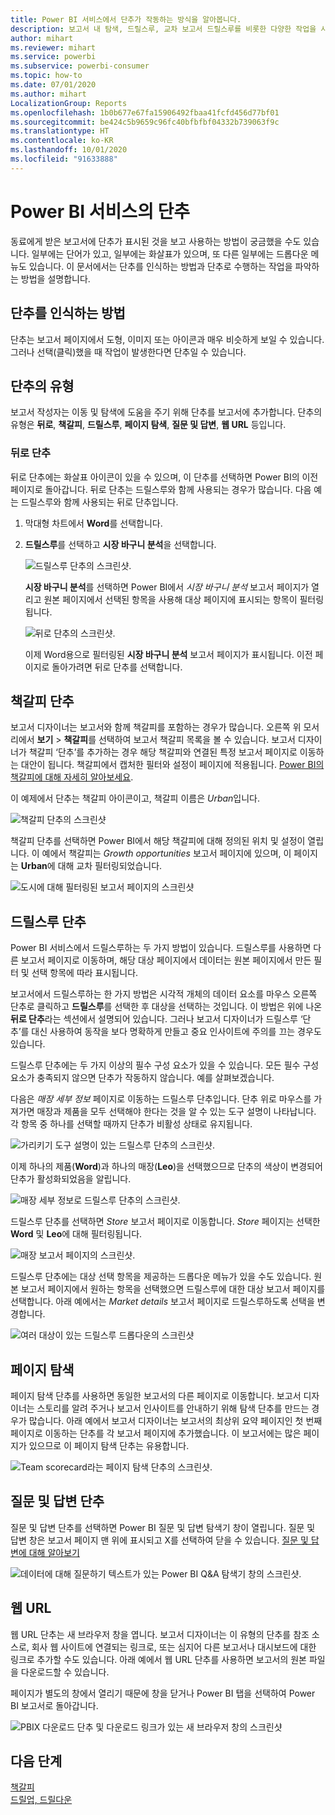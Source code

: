```yaml
---
title: Power BI 서비스에서 단추가 작동하는 방식을 알아봅니다.
description: 보고서 내 탐색, 드릴스루, 교차 보고서 드릴스루를 비롯한 다양한 작업을 시작하는 단추를 사용할 수 있습니다.
author: mihart
ms.reviewer: mihart
ms.service: powerbi
ms.subservice: powerbi-consumer
ms.topic: how-to
ms.date: 07/01/2020
ms.author: mihart
LocalizationGroup: Reports
ms.openlocfilehash: 1b0b677e67fa15906492fbaa41fcfd456d77bf01
ms.sourcegitcommit: be424c5b9659c96fc40bfbfbf04332b739063f9c
ms.translationtype: HT
ms.contentlocale: ko-KR
ms.lasthandoff: 10/01/2020
ms.locfileid: "91633888"
---
```

# <a name="buttons-in-the-power-bi-service"></a>Power BI 서비스의 단추
동료에게 받은 보고서에 단추가 표시된 것을 보고 사용하는 방법이 궁금했을 수도 있습니다. 일부에는 단어가 있고, 일부에는 화살표가 있으며, 또 다른 일부에는 드롭다운 메뉴도 있습니다. 이 문서에서는 단추를 인식하는 방법과 단추로 수행하는 작업을 파악하는 방법을 설명합니다.

## <a name="how-to-recognize-a-button"></a>단추를 인식하는 방법
단추는 보고서 페이지에서 도형, 이미지 또는 아이콘과 매우 비슷하게 보일 수 있습니다. 그러나 선택(클릭)했을 때 작업이 발생한다면 단추일 수 있습니다.

## <a name="types-of-buttons"></a>단추의 유형
보고서 작성자는 이동 및 탐색에 도움을 주기 위해 단추를 보고서에 추가합니다. 단추의 유형은 **뒤로**, **책갈피**, **드릴스루**, **페이지 탐색**, **질문 및 답변**, **웹 URL** 등입니다. 

### <a name="back-buttons"></a>뒤로 단추 
뒤로 단추에는 화살표 아이콘이 있을 수 있으며, 이 단추를 선택하면 Power BI의 이전 페이지로 돌아갑니다.  뒤로 단추는 드릴스루와 함께 사용되는 경우가 많습니다. 다음 예는 드릴스루와 함께 사용되는 뒤로 단추입니다.

1. 막대형 차트에서 **Word**를 선택합니다.
1. **드릴스루**를 선택하고 **시장 바구니 분석**을 선택합니다.

    ![드릴스루 단추의 스크린샷.](media/end-user-buttons/power-bi-drillthrough.png)

    **시장 바구니 분석**를 선택하면 Power BI에서 *시장 바구니 분석* 보고서 페이지가 열리고 원본 페이지에서 선택된 항목을 사용해 대상 페이지에 표시되는 항목이 필터링됩니다.

    ![뒤로 단추의 스크린샷.](media/end-user-buttons/power-bi-go-back.png)

    이제 Word용으로 필터링된 **시장 바구니 분석** 보고서 페이지가 표시됩니다. 이전 페이지로 돌아가려면 뒤로 단추를 선택합니다. 

## <a name="bookmark-buttons"></a>책갈피 단추
보고서 디자이너는 보고서와 함께 책갈피를 포함하는 경우가 많습니다. 오른쪽 위 모서리에서 **보기** > **책갈피**를 선택하여 보고서 책갈피 목록을 볼 수 있습니다. 보고서 디자이너가 책갈피 ‘단추’를 추가하는 경우 해당 책갈피와 연결된 특정 보고서 페이지로 이동하는 대안이 됩니다. 책갈피에서 캡처한 필터와 설정이 페이지에 적용됩니다. [Power BI의 책갈피에 대해 자세히 알아보세요](end-user-bookmarks.md). 

이 예제에서 단추는 책갈피 아이콘이고, 책갈피 이름은 *Urban*입니다. 

![책갈피 단추의 스크린샷](media/end-user-buttons/power-bi-bookmark.png)

책갈피 단추를 선택하면 Power BI에서 해당 책갈피에 대해 정의된 위치 및 설정이 열립니다.  이 예에서 책갈피는 *Growth opportunities* 보고서 페이지에 있으며, 이 페이지는 **Urban**에 대해 교차 필터링되었습니다.

![도시에 대해 필터링된 보고서 페이지의 스크린샷](media/end-user-buttons/power-bi-urban.png)


## <a name="drillthrough-buttons"></a>드릴스루 단추
Power BI 서비스에서 드릴스루하는 두 가지 방법이 있습니다. 드릴스루를 사용하면 다른 보고서 페이지로 이동하며, 해당 대상 페이지에서 데이터는 원본 페이지에서 만든 필터 및 선택 항목에 따라 표시됩니다.

보고서에서 드릴스루하는 한 가지 방법은 시각적 개체의 데이터 요소를 마우스 오른쪽 단추로 클릭하고 **드릴스루**를 선택한 후 대상을 선택하는 것입니다. 이 방법은 위에 나온 **뒤로 단추**라는 섹션에서 설명되어 있습니다. 그러나 보고서 디자이너가 드릴스루 ‘단추’를 대신 사용하여 동작을 보다 명확하게 만들고 중요 인사이트에 주의를 끄는 경우도 있습니다.  

드릴스루 단추에는 두 가지 이상의 필수 구성 요소가 있을 수 있습니다. 모든 필수 구성 요소가 충족되지 않으면 단추가 작동하지 않습니다. 예를 살펴보겠습니다.

다음은 *매장 세부 정보* 페이지로 이동하는 드릴스루 단추입니다. 단추 위로 마우스를 가져가면 매장과 제품을 모두 선택해야 한다는 것을 알 수 있는 도구 설명이 나타납니다. 각 항목 중 하나를 선택할 때까지 단추가 비활성 상태로 유지됩니다.

![가리키기 도구 설명이 있는 드릴스루 단추의 스크린샷.](media/end-user-buttons/power-bi-drill-two-selections.png)

이제 하나의 제품(**Word**)과 하나의 매장(**Leo**)을 선택했으므로 단추의 색상이 변경되어 단추가 활성화되었음을 알립니다.

![매장 세부 정보로 드릴스루 단추의 스크린샷.](media/end-user-buttons/power-bi-select-both.png)

드릴스루 단추를 선택하면 *Store* 보고서 페이지로 이동합니다. *Store* 페이지는 선택한 **Word** 및 **Leo**에 대해 필터링됩니다.

![매장 보고서 페이지의 스크린샷.](media/end-user-buttons/power-bi-store.png)

드릴스루 단추에는 대상 선택 항목을 제공하는 드롭다운 메뉴가 있을 수도 있습니다. 원본 보고서 페이지에서 원하는 항목을 선택했으면 드릴스루에 대한 대상 보고서 페이지를 선택합니다. 아래 예에서는 *Market details* 보고서 페이지로 드릴스루하도록 선택을 변경합니다. 

![여러 대상이 있는 드릴스루 드롭다운의 스크린샷](media/end-user-buttons/power-bi-destination.png)

## <a name="page-navigation"></a>페이지 탐색

페이지 탐색 단추를 사용하면 동일한 보고서의 다른 페이지로 이동합니다. 보고서 디자이너는 스토리를 알려 주거나 보고서 인사이트를 안내하기 위해 탐색 단추를 만드는 경우가 많습니다. 아래 예에서 보고서 디자이너는 보고서의 최상위 요약 페이지인 첫 번째 페이지로 이동하는 단추를 각 보고서 페이지에 추가했습니다. 이 보고서에는 많은 페이지가 있으므로 이 페이지 탐색 단추는 유용합니다.

![Team scorecard라는 페이지 탐색 단추의 스크린샷.](media/end-user-buttons/power-bi-nav-button.png)


## <a name="qa-buttons"></a>질문 및 답변 단추 
질문 및 답변 단추를 선택하면 Power BI 질문 및 답변 탐색기 창이 열립니다. 질문 및 답변 창은 보고서 페이지 맨 위에 표시되고 X를 선택하여 닫을 수 있습니다. [질문 및 답변에 대해 알아보기](end-user-q-and-a.md)

![데이터에 대해 질문하기 텍스트가 있는 Power BI Q&A 탐색기 창의 스크린샷.](media/end-user-buttons/power-bi-qna.png)

## <a name="web-url"></a>웹 URL
웹 URL 단추는 새 브라우저 창을 엽니다. 보고서 디자이너는 이 유형의 단추를 참조 소스로, 회사 웹 사이트에 연결되는 링크로, 또는 심지어 다른 보고서나 대시보드에 대한 링크로 추가할 수도 있습니다. 아래 예에서 웹 URL 단추를 사용하면 보고서의 원본 파일을 다운로드할 수 있습니다. 

페이지가 별도의 창에서 열리기 때문에 창을 닫거나 Power BI 탭을 선택하여 Power BI 보고서로 돌아갑니다.

![PBIX 다운로드 단추 및 다운로드 링크가 있는 새 브라우저 창의 스크린샷](media/end-user-buttons/power-bi-url.png)

## <a name="next-steps"></a>다음 단계
[책갈피](end-user-bookmarks.md)    
[드릴업, 드릴다운](end-user-drill.md)
